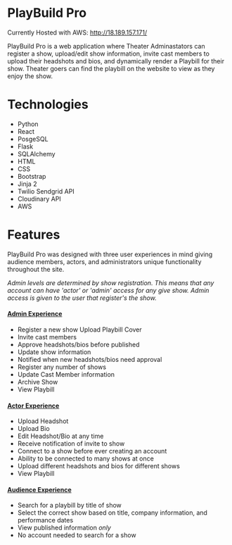# PlayBuild Pro
Currently Hosted with AWS: http://18.189.157.171/

PlayBuild Pro is a web application where Theater Adminastators can register a show, upload/edit show information, invite cast members to upload their headshots and bios, and dynamically render a Playbill for their show. Theater goers can find the playbill on the website to view as they enjoy the show.

# Technologies

- Python
- React
- PosgeSQL
- Flask
- SQLAlchemy
- HTML
- CSS
- Bootstrap
- Jinja 2
- Twilio Sendgrid API
- Cloudinary API
- AWS

# Features

PlayBuild Pro was designed with three user experiences in mind giving audience members, actors, and administrators unique functionality throughout the site. 

*Admin levels are determined by show registration. This means that any account can have 'actor' or 'admin' access for any give show. Admin access is given to the user that register's the show.*

#### <ins>Admin Experience</ins>
- Register a new show Upload Playbill Cover
- Invite cast members
- Approve headshots/bios before published
- Update show information
- Notified when new headshots/bios need approval
- Register any number of shows
- Update Cast Member information
- Archive Show
- View Playbill

#### <ins>Actor Experience</ins>
- Upload Headshot
- Upload Bio
- Edit Headshot/Bio at any time
- Receive notification of invite to show
- Connect to a show before ever creating an account
- Ability to be connected to many shows at once
- Upload different headshots and bios for different shows
- View Playbill

#### <ins>Audience Experience</ins>
- Search for a playbill by title of show
- Select the correct show based on title, company information, and performance dates
- View published information *only* 
- No account needed to search for a show
